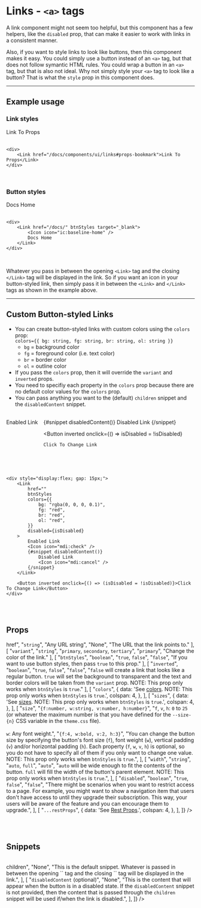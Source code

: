 <script lang="ts">
  import { Button, Icon, Link, Table } from "$lib/client/components";

  let isDisabled = $state(false);
</script>

# Links - `<a>` tags

A link component might not seem too helpful, but this component has a few helpers, like the `disabled` prop, that can make it easier to work with links in a consistent manner.

Also, if you want to style links to look like buttons, then this component makes it easy. You could simply use a button instead of an `<a>` tag, but that does not follow symantic HTML rules. You could wrap a button in an `<a>` tag, but that is also not ideal. Why not simply style your `<a>` tag to look like a button? That is what the `style` prop in this component does.

---

## Example usage

### Link styles

<div>
  <Link href="/docs/components/ui/links#props-bookmark">
    Link To Props
  </Link>
</div>

<br>

```svelte
<div>
	<Link href="/docs/components/ui/links#props-bookmark">Link To Props</Link>
</div>
```

<br>

### Button styles

<div>
  <Link
    href="/docs/"
    btnStyles
    target="_blank"
  >
    <Icon icon="ic:baseline-home" />
    Docs Home
  </Link>
</div>

<br>

```svelte
<div>
	<Link href="/docs/" btnStyles target="_blank">
		<Icon icon="ic:baseline-home" />
		Docs Home
	</Link>
</div>
```

<br>

Whatever you pass in between the opening `<Link>` tag and the closing `</Link>` tag will be displayed in the link. So if you want an icon in your button-styled link, then simply pass it in between the `<Link>` and `</Link>` tags as shown in the example above.

---

## Custom Button-styled Links

- You can create button-styled links with custom colors using the `colors` prop:<br>`colors={{ bg: string, fg: string, br: string, ol: string }}`
  - `bg` = background color
  - `fg` = foreground color (i.e. text color)
  - `br` = border color
  - `ol` = outline color
- If you pass the `colors` prop, then it will override the `variant` and `inverted` props.
- You need to specifiy each property in the `colors` prop because there are no default color values for the `colors` prop.
- You can pass anything you want to the (default) `children` snippet and the `disabledContent` snippet.

<br>

<div style="display:flex; gap: 15px;">
  <Link
    href=""
    btnStyles
    colors={{
      bg:"rgba(0, 0, 0, 0.1)", 
      fg:"red", 
      br:"red", 
      ol:"red"
    }}
    disabled={isDisabled}
  >
    Enabled Link
    <Icon icon="mdi:check" />
    {#snippet disabledContent()}
      Disabled Link
      <Icon icon="mdi:cancel" />
    {/snippet}
  </Link>

  <Button
    inverted
    onclick={() => isDisabled = !isDisabled}
  >
    Click To Change Link
  </Button>
</div>

<br><br>

```svelte
<div style="display:flex; gap: 15px;">
	<Link
		href=""
		btnStyles
		colors={{
			bg: "rgba(0, 0, 0, 0.1)",
			fg: "red",
			br: "red",
			ol: "red",
		}}
		disabled={isDisabled}
	>
		Enabled Link
		<Icon icon="mdi:check" />
		{#snippet disabledContent()}
			Disabled Link
			<Icon icon="mdi:cancel" />
		{/snippet}
	</Link>

	<Button inverted onclick={() => (isDisabled = !isDisabled)}>Click To Change Link</Button>
</div>
```

<br><br>

<h2 id="props-bookmark">Props</h2>

<Table
  header={[
    [
      "Prop name",
      "Type", 
      "Possible values",
      "Default value", 
      "Description",
    ],
  ]}
  body={[
    [
      "<code>href</code>",
      "<code>string</code>", 
      "Any URL string", 
      "None", 
      "The URL that the link points to."
    ],
    [
      "<code>variant</code>",
      "<code>string</code>", 
      "<code>primary</code>, <code>secondary</code>, <code>tertiary</code>", 
      "<code>primary</code>", 
      "Change the color of the link."
    ],
    [
      "<code>btnStyles</code>",
      "<code>boolean</code>", 
      "<code>true</code>, <code>false</code>",
      "<code>false</code>", 
      "If you want to use button styles, then pass <code>true</code> to this prop."
    ],
    [
      "<code>inverted</code>",
      "<code>boolean</code>", 
      "<code>true</code>, <code>false</code>", 
      "<code>false</code>", 
      "<code>false</code> will create a link that looks like a regular button. <code>true</code> will set the background to transparent and the text and border colors will be taken from the <code>variant</code> prop. NOTE: This prop only works when <code>btnStyles</code> is <code>true</code>."
    ],
    [
      "<code>colors</code>",
      {
        data: 'See <a href="/docs#colors" class="table-link">colors</a>. NOTE: This prop only works when <code>btnStyles</code> is <code>true</code>.',
        colspan: 4,
      },
    ],
    [
      "<code>sizes</code>",
      {
        data: 'See <a href="/docs#sizes" class="table-link">sizes</a>. NOTE: This prop only works when <code>btnStyles</code> is <code>true</code>.',
        colspan: 4,
      },
    ],
    [
      "<code>size</code>",
      "<code>{f:number, w:string, v:number, h:number}</code>",
      "<code>f</code>, <code>v</code>, <code>h</code>: <code>0</code> to <code>25</code> (or whatever the maximum number is that you have defined for the <code>--size-{n}</code> CSS variable in the <code>theme.css</code> file).<br><br><code>w</code>: Any font weight.",
      "<code>{f:4, w:bold, v:2, h:3}</code>",
      "You can change the button size by specifying the button's font size (<code>f</code>), font weight (<code>w</code>), vertical padding (<code>v</code>) and/or horizontal padding (<code>h</code>). Each property (<code>f</code>, <code>w</code>, <code>v</code>, <code>h</code>) is optional, so you do not have to specify all of them if you only want to change one value. NOTE: This prop only works when <code>btnStyles</code> is <code>true</code>.",
    ],
    [
      "<code>width</code>",
      "<code>string</code>", 
      "<code>auto</code>, <code>full</code>", 
      "<code>auto</code>",
      "<code>auto</code> will be wide enough to fit the contents of the button. <code>full</code> will fill the width of the button's parent element. NOTE: This prop only works when <code>btnStyles</code> is <code>true</code>.",
    ],
    [
      "<code>disabled</code>",
      "<code>boolean</code>",
      "<code>true</code>, <code>false</code>",
      "<code>false</code>",
      "There might be scenarios when you want to restrict access to a page. For example, you might want to show a navigation item that users don't have access to until they upgrade their subscription. This way, your users will be aware of the feature and you can encourage them to upgrade.",
    ],
    [
      "<code>...restProps</code>",
      {
        data: 'See <a href="/docs/#rest-props" class="table-link">Rest Props</a>.',
        colspan: 4,
      },
    ],
  ]}
/>

<br><br>

## Snippets

<Table
  header={[
    [
      "Snippet name",
      "Default value", 
      "Description",
    ],
  ]}
  body={[
    [
      "<code>children</code>",
      "None", 
      "This is the default snippet. Whatever is passed in between the opening `<Link>` tag and the closing `</Link>` tag will be displayed in the link.",
    ],
    [
      "<code>disabledContent</code> (optional)",
      "None",
      "This is the content that will appear when the button is in a disabled state. If the <code>disabledContent</code> snippet is not provided, then the content that is passed through the <code>children</code> snippet will be used if/when the link is disabled.",
    ],
  ]}
/>

